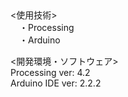  <div>
<使用技術><br>
　・Processing<br>
　・Arduino
</div>
<div>
   <開発環境・ソフトウェア><br>
   Processing ver: 4.2<br>
   Arduino IDE ver: 2.2.2
</div>
   
